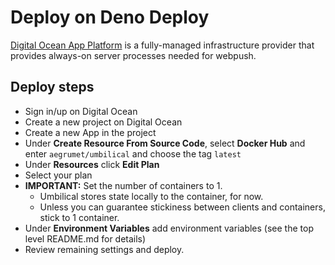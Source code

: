 # Deploy on Deno Deploy

[Digital Ocean App Platform](https://www.digitalocean.com/products/app-platform)
is a fully-managed infrastructure provider that provides always-on server
processes needed for webpush.

## Deploy steps

- Sign in/up on Digital Ocean
- Create a new project on Digital Ocean
- Create a new App in the project
- Under **Create Resource From Source Code**, select **Docker Hub** and enter `aegrumet/umbilical` and choose the tag `latest`
- Under **Resources** click **Edit Plan**
- Select your plan
- **IMPORTANT:** Set the number of containers to 1.
  - Umbilical stores state locally to the container, for now.
  - Unless you can guarantee stickiness between clients and containers, stick to 1 container.
- Under **Environment Variables** add environment variables (see the top level README.md for details)
- Review remaining settings and deploy.
